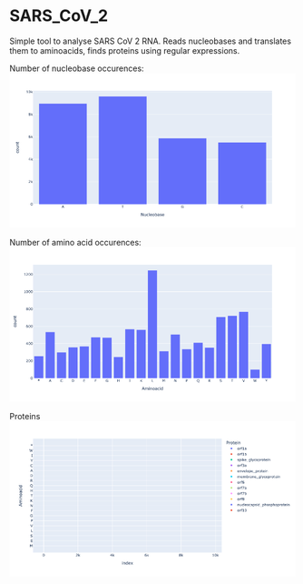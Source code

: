 # SARS_CoV_2
Simple tool to analyse SARS CoV 2 RNA.
Reads nucleobases and translates them to aminoacids, finds proteins using regular expressions.

Number of nucleobase occurences:
![alt text](https://github.com/linus-md/SARS_CoV_2/blob/main/hist_nb.png?raw=true)

Number of amino acid occurences:
![alt text](https://github.com/linus-md/SARS_CoV_2/blob/main/hist_aa.png?raw=true)

Proteins
![alt text](https://github.com/linus-md/SARS_CoV_2/blob/main/proteins.png?raw=true)
